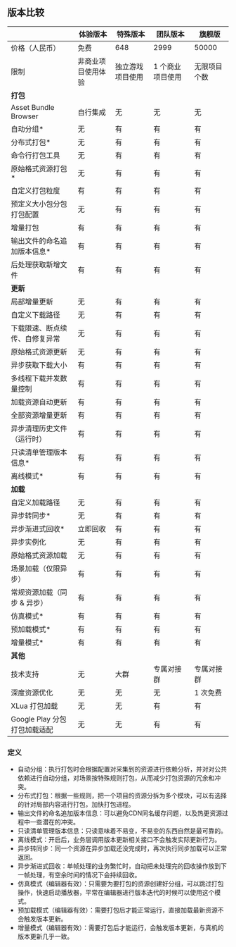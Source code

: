 <!-- docs/compare-plans.md -->

## 版本比较

|                                | 体验版本           | 特殊版本         | 团队版本         | 旗舰版       |
| ------------------------------ | ------------------ | ---------------- | ---------------- | ------------ |
| 价格（人民币）                 | 免费               | 648              | 2999             | 50000        |
| 限制                           | 非商业项目使用体验 | 独立游戏项目使用 | 1 个商业项目使用 | 无限项目个数 |
| **打包**                       |                    |                  |                  |              |
| Asset Bundle Browser           | 自行集成           | 无               | 无               | 无           |
| 自动分组*                      | 无                 | 有               | 有               | 有           |
| 分布式打包*                    | 无                 | 有               | 有               | 有           |
| 命令行打包工具                 | 无                 | 有               | 有               | 有           |
| 原始格式资源打包*              | 无                 | 有               | 有               | 有           |
| 自定义打包粒度                 | 有                  | 有               | 有               | 有           |
| 预定义大小包分包打包配置       | 无                 | 有               | 有               | 有           |
| 增量打包                       | 有                 | 有               | 有               | 有           |
| 输出文件的命名追加版本信息*    | 有                 | 有               | 有               | 有           |
| 后处理获取新增文件             | 有                 | 有               | 有               | 有           |
| **更新**                       |                    |                  |                  |              |
| 局部增量更新                   | 无                 | 有               | 有               | 有           |
| 自定义下载路径                 | 无                 | 有               | 有               | 有           |
| 下载限速、断点续传、自修复异常 | 无                 | 有               | 有               | 有           |
| 原始格式资源更新               | 无                 | 有               | 有               | 有           |
| 异步获取下载大小               | 有                 | 有               | 有               | 有           |
| 多线程下载并发数量控制         | 有                 | 有               | 有               | 有           |
| 加载资源自动更新               | 有                 | 有               | 有               | 有           |
| 全部资源增量更新               | 有                 | 有               | 有               | 有           |
| 异步清理历史文件（运行时）     | 有                 | 有               | 有               | 有           |
| 只读清单管理版本信息*          | 有                 | 有               | 有               | 有           |
| 离线模式*                      | 有                 | 有               | 有               | 有           |
| **加载**                       |                    |                  |                  |              |
| 自定义加载路径                 | 无                 | 有               | 有               | 有           |
| 异步转同步*                    | 无                 | 有               | 有               | 有           |
| 异步渐进式回收*                | 立即回收           | 有               | 有               | 有           |
| 异步实例化                     | 无                 | 有               | 有               | 有           |
| 原始格式资源加载               | 无                 | 有               | 有               | 有           |
| 场景加载（仅限异步）           | 有                 | 有               | 有               | 有           |
| 常规资源加载（同步 & 异步）    | 有                 | 有               | 有               | 有           |
| 仿真模式*                      | 有                 | 有               | 有               | 有           |
| 预加载模式*                    | 有                 | 有               | 有               | 有           |
| 增量模式*                      | 有                 | 有               | 有               | 有           |
| **其他**                       |                    |                  |                  |              |
| 技术支持                       | 无                 | 大群             | 专属对接群       | 专属对接群   |
| 深度资源优化                   | 无                 | 无               | 无               | 1 次免费     |
| XLua 打包加载                  | 无                 | 无               | 有               | 有           |
| Google Play 分包打包加载适配   | 无                 | 无               | 有               | 有           |

### 定义

- 自动分组：执行打包时会根据配置对采集到的资源进行依赖分析，并对对公共依赖进行自动分组，对场景按特殊规则打包，从而减少打包资源的冗余和冲突。
- 分布式打包：根据一些规则，把一个项目的资源分拆为多个模块，可以有选择的针对局部内容进行打包，加快打包进程。
- 输出文件的命名追加版本信息：可以避免CDN同名缓存问题，以及热更资源过程中一些潜在的冲突。
- 只读清单管理版本信息：只读意味着不易变，不易变的东西自然是最可靠的。
- 离线模式：开启后，业务层调用版本更新相关接口不会触发实际更新行为。
- 异步转同步：同一个资源在异步加载还没完成时，再次执行同步加载可以正常返回。
- 异步渐进式回收：单帧处理的业务繁忙时，自动把未处理完的回收操作放到下一帧处理，有空余时间的情况下会持续回收。
- 仿真模式（编辑器有效）：只需要为要打包的资源创建好分组，可以跳过打包操作，快速启动播放器，平常在编辑器进行版本迭代的时候可以使用这个模式。
- 预加载模式（编辑器有效）：需要打包后才能正常运行，直接加载最新资源不会触发版本更新。
- 增量模式（编辑器有效）：需要打包后才能运行，会触发版本更新，与真机的版本更新几乎一致。
